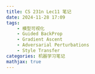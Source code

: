 ```yaml
---
title: CS 231n Lec11 笔记
date: 2024-11-28 17:09
tags:
    - 模型可视化
    - Guided BackProp
    - Gradient Ascent
    - Adversarial Perturbations
    - Style Transfer
categories: 机器学习笔记
mathjax: true
---
```


<head>
    <script src="https://cdn.mathjax.org/mathjax/latest/MathJax.js?config=TeX-AMS-MML_HTMLorMML" type="text/javascript"></script>
    <script type="text/x-mathjax-config">
        MathJax.Hub.Config({
            tex2jax: {
            skipTags: ['script', 'noscript', 'style', 'textarea', 'pre'],
            inlineMath: [['$','$']],

			displayMath: [['$$', '$$']]

            }
        });
    </script>
</head>

## Visualizing and Understanding: Challenges
随着大模型的入场，神经网络中的参数量迅速增长，但这也为给神经网络提供可视化和解释带来了困难，这是由于过多的参数，复杂的架构和转换，并不简洁的特征空间等等等等。
于是我们在本节中需要了解的内容便是，如何为复杂的神经网络提供可视化解释：神经网络的计算中到底发生了什么。

## Visualizing what models have learned
回忆我们在线性分类器中看到的，线性分类器所学习到的图像的特征是停留在像素层面的，类似于对所有的训练图像进行"杂糅"：
![](/assets/CS-231n-13/Pasted image 20241127201132.png)
这种学习方式存在泛化能力差等问题，那么在CNN中，卷积核可以学习到什么呢。

### Visualizing filters
![](/assets/CS-231n-13/Pasted image 20241127201249.png)
可以看到，卷积核学习到的特征更为"抽象"，由于我们一般在同一层中会运用多个不同的卷积核，每个卷积核都可以被视作是对一种特征的提取，可以提取更多更广泛的特征从而有更强的泛化能力。
上图所示的是第一层卷积的卷积核，因为每个卷积核都有三个通道，可以方便地通过RGB的方式将三个通道合成一张图片。同时我们也可以可视化更深层中的卷积核，然而因为输入通道数过大，我们不能像这样简单地合成彩色图片，因而不是很直观：
![](/assets/CS-231n-13/Pasted image 20241127201606.png)
### Visualizing final layer features

在CNN最后的全链接层中，经过卷积的特征图片都被映射成一个较大维度的特征向量，因此我们可以在特征向量的空间中，利用最近邻的方法来直观理解。
回忆在像素空间的最近邻算法，它在大部分情况下都不具有较高的准确率，因为有些完全不同的图片只是看上去较为类似，但是在特征提取之后的特征空间中最近邻就会有很好的表现：
![](/assets/CS-231n-13/Pasted image 20241127202114.png)
这样看可能不是很直观，因为高维的特征空间对可视化来说仍然是抽象的，我们可以通过一些方式，将特征空间降到2维，从而很好地可视化：
![](/assets/CS-231n-13/Pasted image 20241127202250.png)
可以看到，在经过CNN特征提取之后，特征空间中的同类数据点都是很相近的。
关于特征降维，我们可以使用简单的方法，如主成分分析(PCA)，也可以使用较为复杂的方法(t-SNE)，关于这种方法，可能在补充中会介绍。

### Visualizing activations
对激活值的图进行可视化也是一种常见的方法，这是由于只有和卷积核很相似的图像区域才能输出较高的激活值，这会在激活值图中呈现出一个"亮点"。如下图，是一个拥有128个卷积核的卷积层输出的激活值图：
![](/assets/CS-231n-13/Pasted image 20241127202643.png)
通过可视化，我们可以找到对最终输出得分贡献较大的图像区域，从而找出具有决定性作用的图像区域（可以用于图像分割？）：
![](/assets/CS-231n-13/Pasted image 20241127202804.png)

## Understanding input pixels
### Identifying important pixels
首先，我们可以讨论一下哪些图片较为重要，这里的重要与否肯定是针对某一个卷积核而言的，因为重要程度的量化指标是通过比较某一特征的提取情况（即某一卷积核的激活情况）。
一种常见的做法便是在一个神经网络中挑选某一层的某一个卷积核，在网络中前向传播很多图片，并记录这些图片在这一卷积核输出的激活值，最后按激活值大小排序，便可以看出哪些图片可以最大地激活该卷积核（即具有某项特征）：
![](/assets/CS-231n-13/Pasted image 20241127203615.png)

对于判断图片的哪些像素较为重要，有一个很自然的想法便是，我们可以将一张图片的某一部分覆盖，观察CNN输出的置信度变化，从而可以间接判断图片的哪些部分较为重要：
![](/assets/CS-231n-13/Pasted image 20241127203850.png)
从而可以获得图片像素重要程度的热力图：
![](/assets/CS-231n-13/Pasted image 20241127204458.png)
### Saliency via backprop
既然我们可以通过记录正向传播中的激活值，置信度变化等可视化，那么对于反向传播，是否也有类似的方法？显然是有的：
由于方向传播的梯度值正相关于该像素值对于最终输出的贡献，因此我们也可以从输入数据传播到的梯度值可视化图片的哪些区域较为重要，类似的，我们也可以通过获取的梯度值图来进行图像分割：
![](/assets/CS-231n-13/Pasted image 20241127204853.png)
同时，通过这种方法我们也可以获知CNN学习的一些奇怪现象，比如对于一个分类狼和狗的CNN分类器，通过观察图片的哪些部分较为重要，我们发现：分类器只学到了观察背景里有没有雪。。。
![](/assets/CS-231n-13/Pasted image 20241127205242.png)


### Guided backprop to generate images
类似的，不止可以通过观察原图的梯度结果，我们也可以通过观察中间层的梯度结果来可视化学习到的特征，并且，实际上，我们可以通过一个小小的trick来使得中间层梯度值输出的图片更好，我们将这种方法称为Guided Backprop：
对于一般的反向传播，我们只传播正向传播过程中大于0的激活值，在Guided Backprop中，我们还额外地不传播梯度值小于0的梯度值：
![](/assets/CS-231n-13/Pasted image 20241127205719.png)
### Gradient ascent to visualize features
既然我们可以通过观察输入数据的梯度值可视化，那么转变一下想法，我们能否对输入数据进行反向传播优化从而生成符合网络特征的图片？答案是肯定的，我们将这种方法称作是Gradient ascent。
形式化地讲，在Gradient Ascent中，我们的目标是寻找一个输入数据$I^*$，使得：
$$I^*=\mathrm{argmax}_I(f(I) + R(I))$$
其中$f(I)$是我们需要最大化的卷积核激活值（可以是多个求和/平均），$R(I)$是我们为了使生成的图片更加自然添加的正则化函数。
算法的过程与梯度下降类似，损失函数可以定义为目标函数（即需要最大化的值）的负数，我们将输出的图片初始化为全0，并且每次反向传播只更新图片的值。

关于其中的正则化函数，一种简单的实现就是采用简单的L2正则化函数$-\lambda||I||_2^2$，此外我们还可以采用一些更好用的正则化方式，例如：
1. 在使用L2正则化的同时，周期性地对图像进行投影，使其满足一定约束（如像素值在一定区间内）
2. 采用高斯模糊（补充）
3. 设置小值像素到0
4. 设置小梯度像素为0

![](/assets/CS-231n-13/Pasted image 20241128101436.png)

当然我们也可以设置中间层的激活值为目标函数：

![](/assets/CS-231n-13/Pasted image 20241128101541.png)

为了更高效地生成图片并且提高图片的质量，我们也可以不在像素空间中进行优化，而是使用一个额外的神经网络用于生成图片，将目标转为优化该网络中的隐藏空间（补充）：
![](/assets/CS-231n-13/Pasted image 20241128102258.png)

## Adversarial Perturbations（对抗性扰动）
既然我们可以从一张空白的图片开始，最大化它在某种类别上的得分，那么我们能不能通过对某一张任意的图片添加类似的扰动，使其能被分成给定的一类，而不是原图的结果，同时我们也很好奇对某一张图片进行如此操作后，它在像素空间上的视觉变化是否会很大。
实际上，这种方法的操作很类似于Gradient Ascent，我们从一张任意的图片和一个任意选定的类别开始，不断优化图片使得图片在选定类别上的得分最高，达到欺骗神经网络的效果。
事实上，经过这些操作的图片在视觉上一般来说并不会出现很大的变化：
![](/assets/CS-231n-13/Pasted image 20241128144354.png)
同时，我们也可以泛化这种扰动Difference（可补充）， 使得大部分图片在添加上述扰动之后会使得神经网络对其的分类发生变化：
![](/assets/CS-231n-13/Pasted image 20241128144449.png)
## Style Transfer
### Feature Inversion（特征反演）
在Gradient Ascent中，我们的目标一般来说是最大化输入在某个类别上的得分，而在Feature Inversion中，我们将目标改为最小化输入经过CNN处理后得到的特征向量与给定特征向量之间的距离，形式化地讲，我们要找到：
$$\begin{aligned}
\textbf{x}^* &= \mathrm{argmin}_{\textbf{x}\in\mathbb{R}^{H\times X\times C}}\ell(\Phi(\textbf{x}) - \Phi_0) + \lambda\mathcal{R}(\textbf{x})\\
&\ell(\Phi(\textbf{x}) - \Phi_0) = ||\textbf{x} - \Phi_0||^2\\
& \mathcal{R}_{V^\beta}(\textbf{x}) = \sum_{i,j}((x_{i+1,j}-x_{i,j})^2+(x_{i,j+1} - x_{i,j})^2)^{\frac{\beta}{2}}
\end{aligned}$$
其中$\Phi_0$是给定的特征向量，$\ell$计算输入与期望输出特征向量之间的距离，$\mathcal{R}$是总体的正则化函数，上面的示例中加入了强度为$\beta$的平滑正则化（即希望图片中相邻像素间的差值不应太大，从而使得得到的图片相对自然）。

当然，由于每一个卷积层都会输出特征，我们可以选定任意一个卷积层来反演特征，如下图所示，可以发现，对越深的层进行反演则输出的图片更加的抽象扭曲，这是因为更深的层提取了更加广泛泛化的特征。
![](/assets/CS-231n-13/Pasted image 20241128161833.png)

### Deep Dream: Amplifying Existing Features
这部分好抽象，没看懂，贴一张ppt
![](/assets/CS-231n-13/Pasted image 20241128162152.png)

### Texture Synthesis
Texture Synthesis（纹理合成）是一类类似于超分的任务（？），在这个任务中，我们需要接受一个纹理图片，并生成一张较大的相同纹理的图片：
![](/assets/CS-231n-13/Pasted image 20241128162924.png)

一种显然的方法就是采用类似ps中仿制图章的做法，每次从相邻区域复制并拼接，但这种方式在复制一些并不那么对称的纹理时就会显得比较奇怪，于是我们可以考虑使用神经网络进行生成。

在介绍具体的架构之前，我们先来介绍一个名叫Gram Matrix的东西，回忆，CNN中某一卷积层输出的是一个$C\times H\times W$的矩阵，这意味着每一个像素都对应着一个$C$维向量。我们现将矩阵reshap成一个由$H\times W$个$C$维列向量组成的矩阵$F=[c_1,c_2,...,c_n]$，于是我们定义Gram Matrix为：
$$\textbf{G}_{C\times C} = \textbf{FF}^T = \sum_{i = 1}^{HW}c_ic_i^T$$
这保证了不同大小的图片在同一个CNN网络同一层的输入中总是能输出相同大小的Gram Matrix

计算的方法也与之前类似，采用随机生成噪声图片之后进行梯度下降优化图片的方式，但这次我们需要优化的目标函数为Gram Matrix之间的距离。具体来说，我们先在预训练的CNN网络中计算给定纹理小图片在CNN各层的Gram Matrix，再以此为目标对随机生成的噪声图片在同一个CNN中进行优化，损失函数为：
$$
\begin{aligned}
&E_l = \frac{1}{4H_l^2W_l^2}\sum_{i,j}(\hat{\textbf{G}}_{i,j} - \textbf{G}_{i,j})^2\\
&\mathcal{L}(\vec{x}, \hat{\vec{x}}) = \sum_{l}w_lE_l
\end{aligned}
$$
从损失函数的定义我们可以看出，我们可以同时最小化多层中的Gram Matrix距离，并对其做加权平均。

实际上，从更深的层合成纹理一般可以获得更好的效果：
![](/assets/CS-231n-13/Pasted image 20241128165300.png)


### Neural Style Transfer
在前几节中，我们看到，特征反演（Feature Inversion）尝试复原原图在像素层面上的特征，而纹理合成（Texture Synthesis）尝试模仿原图的风格，并将其复制。那么我们将这两种技术结合到一起，就变成了一项很有意思的技术：Style Tranfer。输入一张内容图片和风格图片，Style Tranfer可以生成一张保留内容图片特征并且使用风格图片风格的新图片。
具体而言，我们只需要融合Feature Inversion和Texture Synthesis中的损失函数并进行优化即可：
![](/assets/CS-231n-13/Pasted image 20241128165823.png)

我们还可以对多个风格图的Gram Matrix进行加权平均来得到混合风格的图片：
![](/assets/CS-231n-13/Pasted image 20241128165936.png)

然而上述做法存在问题，每次生成图片我们都需要对图片进行多次优化一降低损失函数，类似于模型训练，这种做法的时空开销是很大的，于是我们想，能不能通过训练一个专门的神经网络，使得只要通过一次前向传播就能输出结果图片？

事实上这是可行的，类似于我们对图片进行训练，这次我们对这个专门的前馈网络进行训练：
![](/assets/CS-231n-13/Pasted image 20241128170346.png)
训练时这个网络接受内容图片并进行前向传播生成结果图片，结果图片传入计算损失函数的预训练CNN模型得到梯度并反向传播回前馈网络。
从中我们可以发现，这种网络只能训练并且转换一个单独的风格。同时我们需要使用多个内容图进行训练否则易于出现过拟合的现象。

**一些小的trick：**
对于style transfer网络，我们可以使用例归一化的方法提升模型的性能：
![](/assets/CS-231n-13/Pasted image 20241128170825.png)
同时我们还可以通过这一种归一化技术来使用一个网络训练多种不同的风格，即我们可以为每一种风格单独训练一个例归一化参数$\mu,\sigma,\beta,\gamma$只需要通过调整这些参数即可在同一网络中实现输出不同风格的图片。